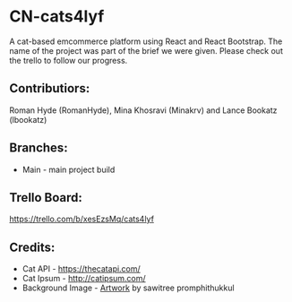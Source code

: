 ﻿# CN-cats4lyf

A cat-based emcommerce platform using React and React Bootstrap. 
The name of the project was part of the brief we were given.
Please check out the trello to follow our progress.
 
## Contributiors:
Roman Hyde (RomanHyde), Mina Khosravi (Minakrv) and Lance Bookatz (lbookatz)

## Branches:
- Main - main project build

## Trello Board: 
https://trello.com/b/xesEzsMq/cats4lyf


## Credits:
- Cat API - https://thecatapi.com/
- Cat Ipsum - http://catipsum.com/
- Background Image - [Artwork](https://www.vecteezy.com/vector-art/621751-cartoon-cute-cat-sleeping-vector) by sawitree promphithukkul